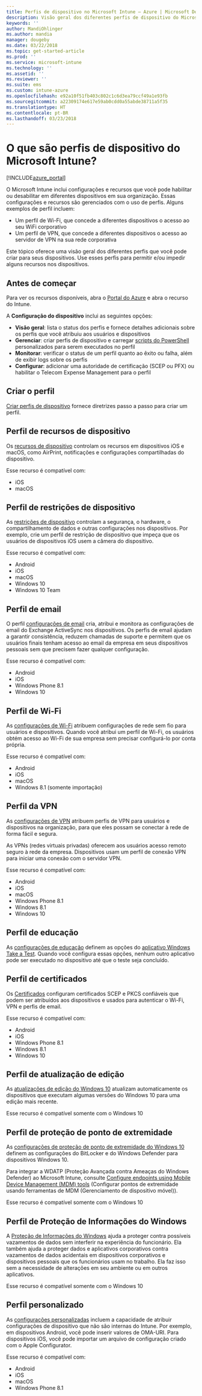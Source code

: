 ```yaml
---
title: Perfis de dispositivo no Microsoft Intune – Azure | Microsoft Docs
description: Visão geral dos diferentes perfis de dispositivo do Microsoft Intune, incluindo recursos, restrições, email, Wi-Fi, VPN, educação, certificados, Windows 10 de atualização, BitLocker e Windows Defender, Proteção de Informações do Windows e definições de configuração de dispositivo personalizadas no Portal do Azure. Use esses perfis para gerenciar e proteger dados e dispositivos em sua empresa.
keywords: ''
author: MandiOhlinger
ms.author: mandia
manager: dougeby
ms.date: 03/22/2018
ms.topic: get-started-article
ms.prod: ''
ms.service: microsoft-intune
ms.technology: ''
ms.assetid: ''
ms.reviewer: ''
ms.suite: ems
ms.custom: intune-azure
ms.openlocfilehash: e92a10f51fb403c802c1c6d3ea79ccf49a1e93fb
ms.sourcegitcommit: a22309174e617e59ab0cdd0a55abde38711a5f35
ms.translationtype: HT
ms.contentlocale: pt-BR
ms.lasthandoff: 03/23/2018
---
```

# <a name="what-are-microsoft-intune-device-profiles"></a>O que são perfis de dispositivo do Microsoft Intune?

[!INCLUDE[azure_portal](./includes/azure_portal.md)]

O Microsoft Intune inclui configurações e recursos que você pode habilitar ou desabilitar em diferentes dispositivos em sua organização. Essas configurações e recursos são gerenciados com o uso de perfis. Alguns exemplos de perfil incluem: 

- Um perfil de Wi-Fi, que concede a diferentes dispositivos o acesso ao seu WiFi corporativo
- Um perfil de VPN, que concede a diferentes dispositivos o acesso ao servidor de VPN na sua rede corporativa

Este tópico oferece uma visão geral dos diferentes perfis que você pode criar para seus dispositivos. Use esses perfis para permitir e/ou impedir alguns recursos nos dispositivos.

## <a name="before-you-begin"></a>Antes de começar
Para ver os recursos disponíveis, abra o [Portal do Azure](https://portal.azure.com) e abra o recurso do Intune. 

A **Configuração do dispositivo** inclui as seguintes opções:

- **Visão geral**: lista o status dos perfis e fornece detalhes adicionais sobre os perfis que você atribuiu aos usuários e dispositivos
- **Gerenciar**: criar perfis de dispositivo e carregar [scripts do PowerShell](intune-management-extension.md) personalizados para serem executados no perfil
- **Monitorar**: verificar o status de um perfil quanto ao êxito ou falha, além de exibir logs sobre os perfis
- **Configurar**: adicionar uma autoridade de certificação (SCEP ou PFX) ou habilitar o Telecom Expense Management para o perfil

## <a name="create-the-profile"></a>Criar o perfil

[Criar perfis de dispositivo](device-profile-create.md) fornece diretrizes passo a passo para criar um perfil. 

## <a name="device-features-profile"></a>Perfil de recursos de dispositivo

Os [recursos de dispositivo](device-features-configure.md) controlam os recursos em dispositivos iOS e macOS, como AirPrint, notificações e configurações compartilhadas do dispositivo.

Esse recurso é compatível com:  
- iOS 
- macOS

## <a name="device-restrictions-profile"></a>Perfil de restrições de dispositivo
As [restrições de dispositivo](device-restrictions-configure.md) controlam a segurança, o hardware, o compartilhamento de dados e outras configurações nos dispositivos. Por exemplo, crie um perfil de restrição de dispositivo que impeça que os usuários de dispositivos iOS usem a câmera do dispositivo. 

Esse recurso é compatível com: 

- Android
- iOS
- macOS
- Windows 10
- Windows 10 Team

## <a name="email-profile"></a>Perfil de email
O perfil [configurações de email](email-settings-configure.md) cria, atribui e monitora as configurações de email do Exchange ActiveSync nos dispositivos. Os perfis de email ajudam a garantir consistência, reduzem chamadas de suporte e permitem que os usuários finais tenham acesso ao email da empresa em seus dispositivos pessoais sem que precisem fazer qualquer configuração. 

Esse recurso é compatível com: 

- Android
- iOS
- Windows Phone 8.1
- Windows 10

## <a name="wi-fi-profile"></a>Perfil de Wi-Fi
As [configurações de Wi-Fi](wi-fi-settings-configure.md) atribuem configurações de rede sem fio para usuários e dispositivos. Quando você atribui um perfil de Wi-Fi, os usuários obtém acesso ao Wi-Fi de sua empresa sem precisar configurá-lo por conta própria. 

Esse recurso é compatível com: 

- Android
- iOS
- macOS
- Windows 8.1 (somente importação)

## <a name="vpn-profile"></a>Perfil da VPN
As [configurações de VPN](vpn-settings-configure.md) atribuem perfis de VPN para usuários e dispositivos na organização, para que eles possam se conectar à rede de forma fácil e segura. 

As VPNs (redes virtuais privadas) oferecem aos usuários acesso remoto seguro à rede da empresa. Dispositivos usam um perfil de conexão VPN para iniciar uma conexão com o servidor VPN. 

Esse recurso é compatível com: 

- Android
- iOS
- macOS
- Windows Phone 8.1
- Windows 8.1
- Windows 10

## <a name="education-profile"></a>Perfil de educação
As [configurações de educação](education-settings-configure.md) definem as opções do [aplicativo Windows Take a Test](https://education.microsoft.com/gettrained/win10takeatest). Quando você configura essas opções, nenhum outro aplicativo pode ser executado no dispositivo até que o teste seja concluído.

## <a name="certificates-profile"></a>Perfil de certificados
Os [Certificados](certificates-configure.md) configuram certificados SCEP e PKCS confiáveis que podem ser atribuídos aos dispositivos e usados para autenticar o Wi-Fi, VPN e perfis de email.

Esse recurso é compatível com: 

- Android
- iOS
- Windows Phone 8.1
- Windows 8.1
- Windows 10

## <a name="edition-upgrade-profile"></a>Perfil de atualização de edição
As [atualizações de edição do Windows 10](edition-upgrade-configure-windows-10.md) atualizam automaticamente os dispositivos que executam algumas versões do Windows 10 para uma edição mais recente.

Esse recurso é compatível somente com o Windows 10

## <a name="endpoint-protection-profile"></a>Perfil de proteção de ponto de extremidade
As [configurações de proteção de ponto de extremidade do Windows 10](endpoint-protection-windows-10.md) definem as configurações do BitLocker e do Windows Defender para dispositivos Windows 10.

Para integrar a WDATP (Proteção Avançada contra Ameaças do Windows Defender) ao Microsoft Intune, consulte [Configure endpoints using Mobile Device Management (MDM) tools](https://docs.microsoft.com/windows/security/threat-protection/windows-defender-atp/configure-endpoints-mdm-windows-defender-advanced-threat-protection) (Configurar pontos de extremidade usando ferramentas de MDM (Gerenciamento de dispositivo móvel)).

Esse recurso é compatível somente com o Windows 10

## <a name="windows-information-protection-profile"></a>Perfil de Proteção de Informações do Windows
A [Proteção de Informações do Windows](windows-information-protection-configure.md) ajuda a proteger contra possíveis vazamentos de dados sem interferir na experiência do funcionário. Ela também ajuda a proteger dados e aplicativos corporativos contra vazamentos de dados acidentais em dispositivos corporativos e dispositivos pessoais que os funcionários usam no trabalho. Ela faz isso sem a necessidade de alterações em seu ambiente ou em outros aplicativos.

Esse recurso é compatível somente com o Windows 10

## <a name="custom-profile"></a>Perfil personalizado
As [configurações personalizadas](custom-settings-configure.md) incluem a capacidade de atribuir configurações de dispositivo que não são internas do Intune. Por exemplo, em dispositivos Android, você pode inserir valores de OMA-URI. Para dispositivos iOS, você pode importar um arquivo de configuração criado com o Apple Configurator. 

Esse recurso é compatível com:

- Android
- iOS
- macOS
- Windows Phone 8.1